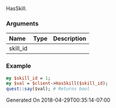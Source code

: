HasSkill.
### Arguments
**Name**|**Type**|**Description**
:---|:---|:---
skill_id||

### Example

```perl
my $skill_id = 1;
my $val = $client->HasSkill($skill_id);
quest::say($val); # Returns bool
```


Generated On 2018-04-29T00:35:14-07:00
